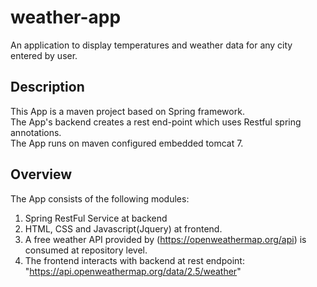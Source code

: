 # weather-app
An application to display temperatures and weather data for any city entered by user.

## Description
This App is a maven project based on Spring framework.\
The App's backend creates a rest end-point which uses Restful spring annotations.\
The App runs on maven configured embedded tomcat 7.

## Overview
The App consists of the following modules:
1. Spring RestFul Service at backend 
2. HTML, CSS and Javascript(Jquery) at frontend.
3. A free weather API provided by (https://openweathermap.org/api) is consumed at repository level.
4. The frontend interacts with backend at rest endpoint: "https://api.openweathermap.org/data/2.5/weather"
